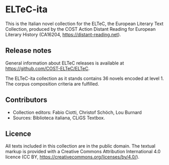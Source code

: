 # ELTeC-ita

This is the Italian novel collection for the ELTeC, the European Literary Text Collection, produced by the COST Action Distant Reading for European Literary History (CA16204, https://distant-reading.net).

## Release notes

General information about ELTeC releases is available at https://github.com/COST-ELTeC/ELTeC.

The ELTeC-ita collection as it stands contains 36 novels encoded at level 1. The corpus composition criteria are fulfilled.

## Contributors

* Collection editors: Fabio Ciotti, Christof Schöch, Lou Burnard
* Sources: Biblioteca italiana, CLiGS Textbox. 

## Licence

All texts included in this collection are in the public domain. The textual markup is provided with a Creative Commons Attribution International 4.0 licence (CC BY, https://creativecommons.org/licenses/by/4.0/).
